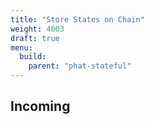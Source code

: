 ```yaml
---
title: "Store States on Chain"
weight: 4003
draft: true
menu:
  build:
    parent: "phat-stateful"
---
```


## Incoming
